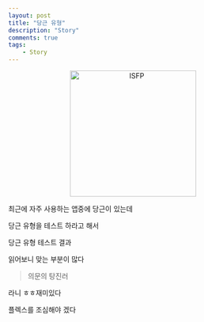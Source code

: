```yaml
---
layout: post
title: "당근 유형"
description: "Story"
comments: true
tags:
    - Story
---
```


<p align="center"><a href="/assets/images/isfp-255x1024-1.jpe" id="open-image"><img src="/assets/images/isfp-255x1024-1.jpe" alt="ISFP" width="255"/></a></p>

최근에 자주 사용하는 앱중에 당근이 있는데

당근 유형을 테스트 하라고 해서

당근 유형 테스트 결과

읽어보니 맞는 부분이 많다

> 의문의 탕진러

라니 ㅎㅎ재미있다

플렉스를 조심해야 겠다